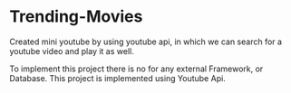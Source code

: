 # Trending-Movies
Created mini youtube by using youtube api, in which we can search for a youtube video and play it as well.

To implement this project there is no for any external Framework, or Database. 
This project is implemented using Youtube Api.


